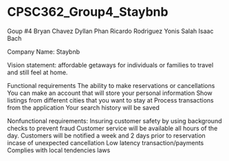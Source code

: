 # CPSC362_Group4_Staybnb

Goup #4 
Bryan Chavez
Dyllan Phan
Ricardo Rodriguez
Yonis Salah
Isaac Bach


Company Name: Staybnb


Vision statement: affordable getaways for individuals or families to travel and still feel at home. 

Functional requirements
The ability to make reservations or cancellations
You can make an account that will store your personal information 
Show listings from different cities that you want to stay at
Process transactions from the application 
Your search history will be saved 


Nonfunctional requirements: 
Insuring customer safety by using background checks to prevent fraud
Customer service will be available all hours of the day. 
Customers will be notified a week and 2 days prior to reservation incase of unexpected cancellation
Low latency transaction/payments
Complies with local tendencies laws
